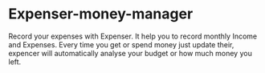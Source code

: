# Expenser-money-manager
Record your expenses with Expenser.
It help you to record monthly Income and Expenses. 
Every time you get or spend money just update their, expencer will automatically analyse 
your budget or how much money you left.
